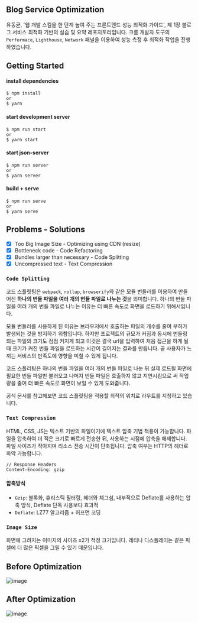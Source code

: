 ## Blog Service Optimization

유동균, '웹 개발 스킬을 한 단계 높여 주는 프론트엔드 성능 최적화 가이드', 제 1장 블로그 서비스 최적화 기반의 실습 및 요약 레포지토리입니다. 크롬 개발자 도구의 `Performace`, `Lighthouse`, `Network` 패널을 이용하여 성능 측정 후 최적화 작업을 진행하였습니다.

## Getting Started

#### install dependencies

```
$ npm install
or
$ yarn
```

#### start development server

```
$ npm run start
or
$ yarn start
```

#### start json-server

```
$ npm run server
or
$ yarn server
```

#### build + serve

```
$ npm run serve
or
$ yarn serve
```

## Problems - Solutions

- [x] Too Big Image Size - Optimizing using CDN (resize)
- [x] Bottleneck code - Code Refactoring
- [x] Bundles larger than necessary - Code Splitting
- [x] Uncompressed text - Text Compression

### `Code Splitting`

코드 스플릿팅은 `webpack`, `rollup`, `browserify`와 같은 모듈 번들러를 이용하여 만들어진 **하나의 번들 파일을 여러 개의 번들 파일로 나누는 것**을 의미합니다. 하나의 번들 파일을 여러 개의 번들 파일로 나누는 이유는 더 빠른 속도로 화면을 로드하기 위해서입니다.

모듈 번들러를 사용하게 된 이유는 브라우저에서 호출하는 파일의 개수를 줄여 부하가 발생되는 것을 방지하기 위함입니다. 하지만 프로젝트의 규모가 커짐과 동시에 번들링 되는 파일의 크기도 점점 커지게 되고 이것은 결국 url을 입력하여 처음 접근을 하게 될 때 크기가 커진 번들 파일을 로드하는 시간이 길어지는 결과를 만듭니다. 곧 사용자가 느끼는 서비스의 만족도에 영향을 미칠 수 있게 됩니다.

코드 스플리팅은 하나의 번들 파일을 여러 개의 번들 파일로 나눈 뒤 실제 로드될 화면에 필요한 번들 파일만 불러오고 나머지 번들 파일은 호출하지 않고 지연시킴으로 써 작업량을 줄여 더 빠른 속도로 화면이 보일 수 있게 도와줍니다.

공식 문서를 참고해보면 코드 스플릿팅을 적용할 최적의 위치로 라우트를 지칭하고 있습니다.

### `Text Compression`

HTML, CSS, JS는 텍스트 기반의 파일이기에 텍스트 압축 기법 적용이 가능합니다. 파일을 압축하여 더 적은 크기로 빠르게 전송한 뒤, 사용하는 시점에 압축을 해제합니다. 파일 사이즈가 작아지며 리소스 전송 시간이 단축됩니다. 압축 여부는 HTTP의 헤더로 파악 가능합니다.

```
// Response Headers
Content-Encoding: gzip
```

#### 압축방식

- `Gzip`: 블록화, 휴리스틱 필터링, 헤더와 체그섬, 내부적으로 Deflate를 사용하는 압축 방식, Deflate 단독 사용보다 효과적
- `Deflate`: LZ77 알고리즘 + 허프먼 코딩

### `Image Size`

화면에 그려지는 이미지의 사이즈 x2가 적정 크기입니다. 레티나 디스플레이는 같은 픽셀에 더 많은 픽셀을 그릴 수 있기 때문입니다.

## Before Optimization

![image](https://github.com/performance-lecture/lecture-1/assets/90181028/80c6f5fa-aa04-4ce3-ac0e-ca3c48d7348f)

## After Optimization

![image](https://github.com/jiheon788/react-query-realworld/assets/90181028/47f18ef8-3def-42ae-bab1-3801f4b97549)
